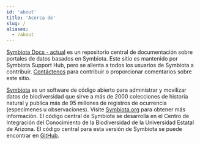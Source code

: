```yaml
---
id: 'about'
title: 'Acerca de'
slug: /
aliases:
  - /about
---
```


[Symbiota Docs - actual](https://symbiota.org/docs) es un repositorio central de documentación sobre portales de datos basados en Symbiota. Este sitio es mantenido por Symbiota Support Hub, pero se alienta a todos los usuarios de Symbiota a contribuir. [Contáctenos](https://biokic.github.io/symbiota-docs/contact/) para contribuir o proporcionar comentarios sobre este sitio.

[Symbiota](https://symbiota.org/) es un software de código abierto para administrar y movilizar datos de biodiversidad que sirve a más de 2000 colecciones de historia natural y publica más de 95 millones de registros de ocurrencia (especímenes u observaciones). Visite [Symbiota.org](https://symbiota.org/) para obtener más información. El código central de Symbiota se desarrolla en el Centro de Integración del Conocimiento de la Biodiversidad de la Universidad Estatal de Arizona. El código central para esta versión de Symbiota se puede encontrar en [GitHub](https://github.com/BioKIC/Symbiota).
